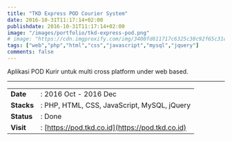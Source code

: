 ```yaml
---
title: "TKD Express POD Courier System"
date: 2016-10-31T11:17:14+02:00
publishdate: 2016-10-31T11:17:14+02:00
image: "/images/portfolio/tkd-express-pod.png"
# image: "https://cdn.imgproxify.com/img/3400fd611717c6325c38c92f65c31ceedcb94fa308c6df5f049fb4678d6cc17f19c3f954f5720a24e353ea6fdca600b806543be250646592167bd345359a88cf.png"
tags: ["web","php","html","css","javascript","mysql","jquery"]
comments: false
---
```


Aplikasi POD Kurir untuk multi cross platform under web based.
<!--more-->
---

|||
|---|---|
|**Date**| : 2016 Oct - 2016 Dec
|**Stacks**| : PHP, HTML, CSS, JavaScript, MySQL, jQuery
|**Status**| : Done
|**Visit**| : [https://pod.tkd.co.id](https://pod.tkd.co.id)


